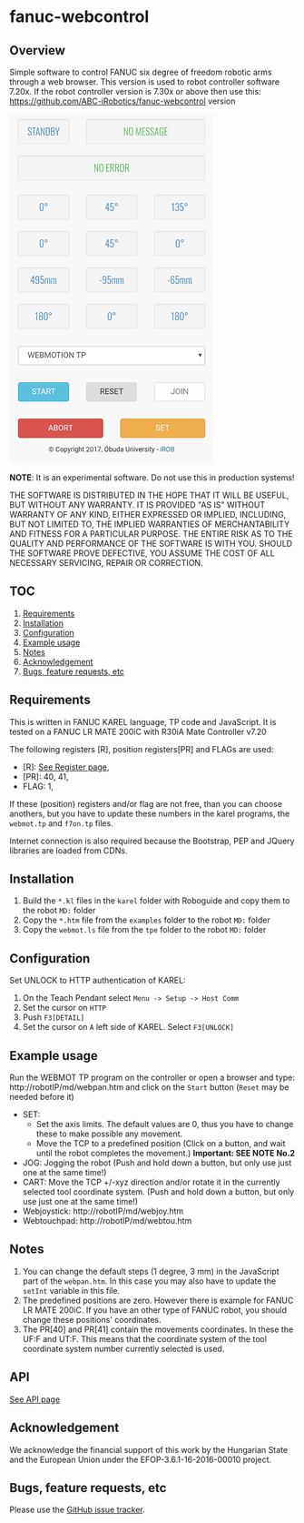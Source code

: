 # fanuc-webcontrol

## Overview
Simple software to control FANUC six degree of freedom robotic arms through a web browser.
This version is used to robot controller software 7.20x.
If the robot controller version is 7.30x or above then use this: https://github.com/ABC-iRobotics/fanuc-webcontrol version

![Image of fanuc-webcontrol](preview.png)

**NOTE**: It is an experimental software. Do not use this in production systems!

THE SOFTWARE IS DISTRIBUTED IN THE HOPE THAT IT WILL BE USEFUL, BUT WITHOUT ANY WARRANTY. IT IS PROVIDED "AS IS" WITHOUT WARRANTY OF ANY KIND, EITHER EXPRESSED OR IMPLIED, INCLUDING, BUT NOT LIMITED TO, THE IMPLIED WARRANTIES OF MERCHANTABILITY AND FITNESS FOR A PARTICULAR PURPOSE. THE ENTIRE RISK AS TO THE QUALITY AND PERFORMANCE OF THE SOFTWARE IS WITH YOU. SHOULD THE SOFTWARE PROVE DEFECTIVE, YOU ASSUME THE COST OF ALL NECESSARY SERVICING, REPAIR OR CORRECTION.

## TOC
1. [Requirements](#requirements)
2. [Installation](#installation)
3. [Configuration](#configuration)
4. [Example usage](#example-usage)
5. [Notes](#notes)
6. [Acknowledgement](#acknowledgement)
7. [Bugs, feature requests, etc](#bugs-feature-requests-etc)

## Requirements
This is written in FANUC KAREL language, TP code and JavaScript. It is tested on a FANUC LR MATE 200iC with R30iA Mate Controller v7.20

The following registers [R], position registers[PR] and FLAGs are used:
- [R]: [See Register page](register.md),
- [PR]: 40, 41,
- FLAG: 1,

If these (position) registers and/or flag are not free, than you can choose anothers, but you have to update these numbers in the karel programs, the `webmot.tp` and `f7on.tp` files.

Internet connection is also required because the Bootstrap, PEP and JQuery libraries are loaded from CDNs.

## Installation

1. Build the `*.kl` files in the `karel` folder with Roboguide and copy them to the robot `MD:` folder
2. Copy the `*.htm` file from the `examples` folder to the robot `MD:` folder
3. Copy the `webmot.ls` file from the `tpe` folder to the robot `MD:` folder

## Configuration
Set UNLOCK to HTTP authentication of KAREL: 
1. On the Teach Pendant select `Menu -> Setup -> Host Comm`
2. Set the cursor on `HTTP`
3. Push `F3[DETAIL]`
4. Set the cursor on `A` left side of KAREL. Select `F3[UNLOCK]`

## Example usage

Run the WEBMOT TP program on the controller or open a browser and type: http://robotIP/md/webpan.htm and click on the `Start` button (`Reset` may be needed before it)
- SET: 
  * Set the axis limits. The default values are 0, thus you have to change these to make possible any movement.
  * Move the TCP to a predefined position (Click on a button, and wait until the robot completes the movement.) **Important: SEE NOTE No.2**
- JOG: Jogging the robot (Push and hold down a button, but only use just one at the same time!)
- CART: Move the TCP +/-xyz direction and/or rotate it in the currently selected tool coordinate system. (Push and hold down a button, but only use just one at the same time!)
- Webjoystick: http://robotIP/md/webjoy.htm
- Webtouchpad: http://robotIP/md/webtou.htm

## Notes
1. You can change the default steps (1 degree, 3 mm) in the JavaScript part of the `webpan.htm`. In this case you may also have to update the `setInt` variable in this file.
2. The predefined positions are zero. However there is example for FANUC LR MATE 200iC. If you have an other type of FANUC robot, you should change these positions' coordinates.
3. The PR[40] and PR[41] contain the movements coordinates. In these the UF:F and UT:F. This means that the coordinate system of the tool coordinate system number currently selected is used.

## API
  [See API page](API.md)

## Acknowledgement
We acknowledge the financial support of this work by the Hungarian State and the European Union under the  EFOP-3.6.1-16-2016-00010 project.

## Bugs, feature requests, etc
Please use the [GitHub issue tracker][].

[GitHub issue tracker]: https://github.com/ABC-iRobotics/fanuc-webcontrol-legacy/issues